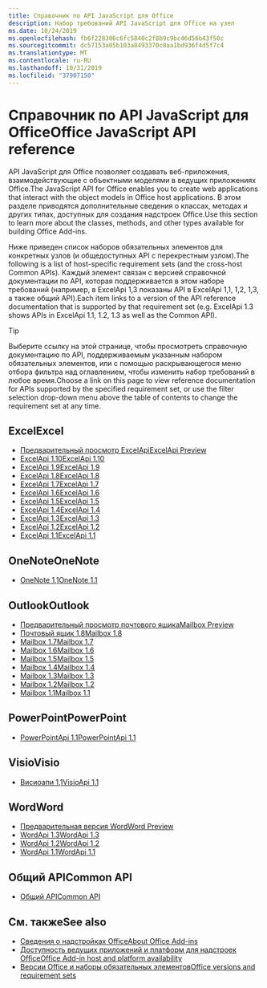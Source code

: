 ```yaml
---
title: Справочник по API JavaScript для Office
description: Набор требований API JavaScript для Office на узел
ms.date: 10/24/2019
ms.openlocfilehash: fb6f228306c6fc5840c2f8b9c9bc46d56b43f50c
ms.sourcegitcommit: dc57153a05b103a8493370c8aa1bd936f4d5f7c4
ms.translationtype: MT
ms.contentlocale: ru-RU
ms.lasthandoff: 10/31/2019
ms.locfileid: "37907150"
---
```

# <a name="office-javascript-api-reference"></a><span data-ttu-id="5b14e-103">Справочник по API JavaScript для Office</span><span class="sxs-lookup"><span data-stu-id="5b14e-103">Office JavaScript API reference</span></span>

<span data-ttu-id="5b14e-104">API JavaScript для Office позволяет создавать веб-приложения, взаимодействующие с объектными моделями в ведущих приложениях Office.</span><span class="sxs-lookup"><span data-stu-id="5b14e-104">The JavaScript API for Office enables you to create web applications that interact with the object models in Office host applications.</span></span> <span data-ttu-id="5b14e-105">В этом разделе приводятся дополнительные сведения о классах, методах и других типах, доступных для создания надстроек Office.</span><span class="sxs-lookup"><span data-stu-id="5b14e-105">Use this section to learn more about the classes, methods, and other types available for building Office Add-ins.</span></span>

<span data-ttu-id="5b14e-106">Ниже приведен список наборов обязательных элементов для конкретных узлов (и общедоступных API с перекрестным узлом).</span><span class="sxs-lookup"><span data-stu-id="5b14e-106">The following is a list of host-specific requirement sets (and the cross-host Common APIs).</span></span> <span data-ttu-id="5b14e-107">Каждый элемент связан с версией справочной документации по API, которая поддерживается в этом наборе требований (например, в ExcelApi 1,3 показаны API в ExcelApi 1,1, 1,2, 1,3, а также общий API).</span><span class="sxs-lookup"><span data-stu-id="5b14e-107">Each item links to a version of the API reference documentation that is supported by that requirement set (e.g. ExcelApi 1.3 shows APIs in ExcelApi 1.1, 1.2, 1.3 as well as the Common API).</span></span>

> [!TIP]
> <span data-ttu-id="5b14e-108">Выберите ссылку на этой странице, чтобы просмотреть справочную документацию по API, поддерживаемым указанным набором обязательных элементов, или с помощью раскрывающегося меню отбора фильтра над оглавлением, чтобы изменить набор требований в любое время.</span><span class="sxs-lookup"><span data-stu-id="5b14e-108">Choose a link on this page to view reference documentation for APIs supported by the specified requirement set, or use the filter selection drop-down menu above the table of contents to change the requirement set at any time.</span></span>

## <a name="excel"></a><span data-ttu-id="5b14e-109">Excel</span><span class="sxs-lookup"><span data-stu-id="5b14e-109">Excel</span></span>

- [<span data-ttu-id="5b14e-110">Предварительный просмотр ExcelApi</span><span class="sxs-lookup"><span data-stu-id="5b14e-110">ExcelApi Preview</span></span>](/javascript/api/excel?view=excel-js-preview)
- [<span data-ttu-id="5b14e-111">ExcelApi 1.10</span><span class="sxs-lookup"><span data-stu-id="5b14e-111">ExcelApi 1.10</span></span>](/javascript/api/excel?view=excel-js-1.10)
- [<span data-ttu-id="5b14e-112">ExcelApi 1.9</span><span class="sxs-lookup"><span data-stu-id="5b14e-112">ExcelApi 1.9</span></span>](/javascript/api/excel?view=excel-js-1.9)
- [<span data-ttu-id="5b14e-113">ExcelApi 1.8</span><span class="sxs-lookup"><span data-stu-id="5b14e-113">ExcelApi 1.8</span></span>](/javascript/api/excel?view=excel-js-1.8)
- [<span data-ttu-id="5b14e-114">ExcelApi 1.7</span><span class="sxs-lookup"><span data-stu-id="5b14e-114">ExcelApi 1.7</span></span>](/javascript/api/excel?view=excel-js-1.7)
- [<span data-ttu-id="5b14e-115">ExcelApi 1.6</span><span class="sxs-lookup"><span data-stu-id="5b14e-115">ExcelApi 1.6</span></span>](/javascript/api/excel?view=excel-js-1.6)
- [<span data-ttu-id="5b14e-116">ExcelApi 1.5</span><span class="sxs-lookup"><span data-stu-id="5b14e-116">ExcelApi 1.5</span></span>](/javascript/api/excel?view=excel-js-1.5)
- [<span data-ttu-id="5b14e-117">ExcelApi 1.4</span><span class="sxs-lookup"><span data-stu-id="5b14e-117">ExcelApi 1.4</span></span>](/javascript/api/excel?view=excel-js-1.4)
- [<span data-ttu-id="5b14e-118">ExcelApi 1.3</span><span class="sxs-lookup"><span data-stu-id="5b14e-118">ExcelApi 1.3</span></span>](/javascript/api/excel?view=excel-js-1.3)
- [<span data-ttu-id="5b14e-119">ExcelApi 1.2</span><span class="sxs-lookup"><span data-stu-id="5b14e-119">ExcelApi 1.2</span></span>](/javascript/api/excel?view=excel-js-1.2)
- [<span data-ttu-id="5b14e-120">ExcelApi 1.1</span><span class="sxs-lookup"><span data-stu-id="5b14e-120">ExcelApi 1.1</span></span>](/javascript/api/excel?view=excel-js-1.1)

## <a name="onenote"></a><span data-ttu-id="5b14e-121">OneNote</span><span class="sxs-lookup"><span data-stu-id="5b14e-121">OneNote</span></span>

- [<span data-ttu-id="5b14e-122">OneNote 1,1</span><span class="sxs-lookup"><span data-stu-id="5b14e-122">OneNote 1.1</span></span>](/javascript/api/onenote?view=onenote-js-1.1)

## <a name="outlook"></a><span data-ttu-id="5b14e-123">Outlook</span><span class="sxs-lookup"><span data-stu-id="5b14e-123">Outlook</span></span>

- [<span data-ttu-id="5b14e-124">Предварительный просмотр почтового ящика</span><span class="sxs-lookup"><span data-stu-id="5b14e-124">Mailbox Preview</span></span>](/javascript/api/outlook?view=outlook-js-preview)
- [<span data-ttu-id="5b14e-125">Почтовый ящик 1,8</span><span class="sxs-lookup"><span data-stu-id="5b14e-125">Mailbox 1.8</span></span>](/javascript/api/outlook?view=outlook-js-1.8)
- [<span data-ttu-id="5b14e-126">Mailbox 1.7</span><span class="sxs-lookup"><span data-stu-id="5b14e-126">Mailbox 1.7</span></span>](/javascript/api/outlook?view=outlook-js-1.7)
- [<span data-ttu-id="5b14e-127">Mailbox 1.6</span><span class="sxs-lookup"><span data-stu-id="5b14e-127">Mailbox 1.6</span></span>](/javascript/api/outlook?view=outlook-js-1.6)
- [<span data-ttu-id="5b14e-128">Mailbox 1.5</span><span class="sxs-lookup"><span data-stu-id="5b14e-128">Mailbox 1.5</span></span>](/javascript/api/outlook?view=outlook-js-1.5)
- [<span data-ttu-id="5b14e-129">Mailbox 1.4</span><span class="sxs-lookup"><span data-stu-id="5b14e-129">Mailbox 1.4</span></span>](/javascript/api/outlook?view=outlook-js-1.4)
- [<span data-ttu-id="5b14e-130">Mailbox 1.3</span><span class="sxs-lookup"><span data-stu-id="5b14e-130">Mailbox 1.3</span></span>](/javascript/api/outlook?view=outlook-js-1.3)
- [<span data-ttu-id="5b14e-131">Mailbox 1.2</span><span class="sxs-lookup"><span data-stu-id="5b14e-131">Mailbox 1.2</span></span>](/javascript/api/outlook?view=outlook-js-1.2)
- [<span data-ttu-id="5b14e-132">Mailbox 1.1</span><span class="sxs-lookup"><span data-stu-id="5b14e-132">Mailbox 1.1</span></span>](/javascript/api/outlook?view=outlook-js-1.1)

## <a name="powerpoint"></a><span data-ttu-id="5b14e-133">PowerPoint</span><span class="sxs-lookup"><span data-stu-id="5b14e-133">PowerPoint</span></span>

- [<span data-ttu-id="5b14e-134">PowerPointApi 1.1</span><span class="sxs-lookup"><span data-stu-id="5b14e-134">PowerPointApi 1.1</span></span>](/javascript/api/powerpoint?view=powerpoint-js-1.1)

## <a name="visio"></a><span data-ttu-id="5b14e-135">Visio</span><span class="sxs-lookup"><span data-stu-id="5b14e-135">Visio</span></span>

- [<span data-ttu-id="5b14e-136">Висиоапи 1,1</span><span class="sxs-lookup"><span data-stu-id="5b14e-136">VisioApi 1.1</span></span>](/javascript/api/visio?view=visio-js-1.1)

## <a name="word"></a><span data-ttu-id="5b14e-137">Word</span><span class="sxs-lookup"><span data-stu-id="5b14e-137">Word</span></span>

- [<span data-ttu-id="5b14e-138">Предварительная версия Word</span><span class="sxs-lookup"><span data-stu-id="5b14e-138">Word Preview</span></span>](/javascript/api/word?view=word-js-preview)
- [<span data-ttu-id="5b14e-139">WordApi 1.3</span><span class="sxs-lookup"><span data-stu-id="5b14e-139">WordApi 1.3</span></span>](/javascript/api/word?view=word-js-1.3)
- [<span data-ttu-id="5b14e-140">WordApi 1.2</span><span class="sxs-lookup"><span data-stu-id="5b14e-140">WordApi 1.2</span></span>](/javascript/api/word?view=word-js-1.2)
- [<span data-ttu-id="5b14e-141">WordApi 1.1</span><span class="sxs-lookup"><span data-stu-id="5b14e-141">WordApi 1.1</span></span>](/javascript/api/word?view=word-js-1.1)

## <a name="common-api"></a><span data-ttu-id="5b14e-142">Общий API</span><span class="sxs-lookup"><span data-stu-id="5b14e-142">Common API</span></span>

- [<span data-ttu-id="5b14e-143">Общий API</span><span class="sxs-lookup"><span data-stu-id="5b14e-143">Common API</span></span>](/javascript/api/office?view=common-js)

## <a name="see-also"></a><span data-ttu-id="5b14e-144">См. также</span><span class="sxs-lookup"><span data-stu-id="5b14e-144">See also</span></span>

- [<span data-ttu-id="5b14e-145">Сведения о надстройках Office</span><span class="sxs-lookup"><span data-stu-id="5b14e-145">About Office Add-ins</span></span>](/office/dev/add-ins/overview)
- [<span data-ttu-id="5b14e-146">Доступность ведущих приложений и платформ для надстроек Office</span><span class="sxs-lookup"><span data-stu-id="5b14e-146">Office Add-in host and platform availability</span></span>](/office/dev/add-ins/overview/office-add-in-availability)
- [<span data-ttu-id="5b14e-147">Версии Office и наборы обязательных элементов</span><span class="sxs-lookup"><span data-stu-id="5b14e-147">Office versions and requirement sets</span></span>](/office/dev/add-ins/develop/office-versions-and-requirement-sets)
